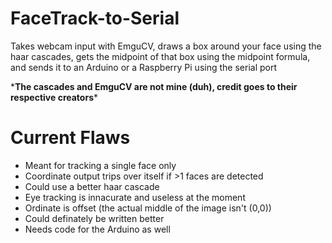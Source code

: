 # FaceTrack-to-Serial
Takes webcam input with EmguCV, draws a box around your face using the haar cascades, gets the midpoint of that box using the midpoint formula, and sends it to an Arduino or a Raspberry Pi using the serial port

\***The cascades and EmguCV are not mine (duh), credit goes to their respective creators***

# Current Flaws
  - Meant for tracking a single face only
  - Coordinate output trips over itself if >1 faces are detected
  - Could use a better haar cascade
  - Eye tracking is innacurate and useless at the moment
  - Ordinate is offset (the actual middle of the image isn't (0,0))
  - Could definately be written better
  - Needs code for the Arduino as well
  
